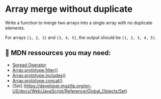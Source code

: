 # Array merge without duplicate

Write a function to merge two arrays into a single array with no duplicate
elements.

For arrays `[1, 2, 3]` and `[3, 4, 5]`, the output should be `[1, 2, 3, 4, 5]`.

## 📖 MDN ressources you may need:

- [Spread Operator](https://developer.mozilla.org/en-US/docs/Web/JavaScript/Reference/Operators/Spread_operator)
- [Array.prototype.filter()](https://developer.mozilla.org/en-US/docs/Web/JavaScript/Reference/Global_Objects/Array/filter)
- [Array.prototype.includes()](https://developer.mozilla.org/en-US/docs/Web/JavaScript/Reference/Global_Objects/Array/includes)
- [Array.prototype.concat()](https://developer.mozilla.org/en-US/docs/Web/JavaScript/Reference/Global_Objects/Array/concat)
- [Set]
  (https://developer.mozilla.org/en-US/docs/Web/JavaScript/Reference/Global_Objects/Set)
